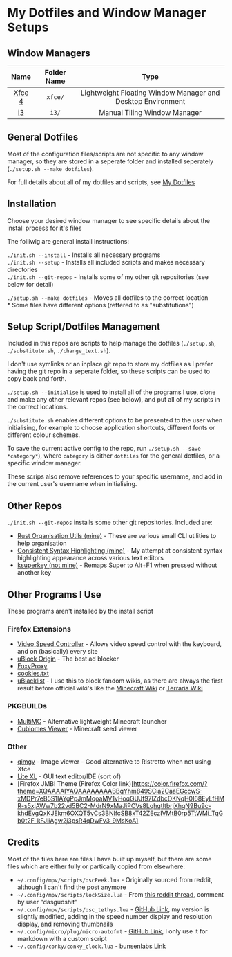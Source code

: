 # My Dotfiles and Window Manager Setups

## Window Managers

| Name | Folder Name | Type |
| :-: | :-: | :-: |	
| [Xfce 4](info/xfce4.md) | `xfce/` | Lightweight Floating Window Manager and Desktop Environment |
| [i3](info/i3.md) | `i3/` | Manual Tiling Window Manager |

## General Dotfiles

Most of the configuration files/scripts are not specific to any window manager, so they are stored in a seperate folder and installed seperately (`./setup.sh --make dotfiles`).

For full details about all of my dotfiles and scripts, see [My Dotfiles](https://randomcoder67.github.io/dotfiles/index.html)

## Installation

Choose your desired window manager to see specific details about the install process for it's files

The folliwig are general install instructions:

`./init.sh --install` - Installs all necessary programs  
`./init.sh --setup` - Installs all included scripts and makes necessary directories  
`./init.sh --git-repos` - Installs some of my other git repositories (see below for detail)  

`./setup.sh --make dotfiles` - Moves all dotfiles to the correct location  
	* Some files have different options (reffered to as "substitutions")

## Setup Script/Dotfiles Management

Included in this repos are scripts to help manage the dotfiles (`./setup,sh`, `./substitute.sh`, `./change_text.sh`). 

I don't use symlinks or an inplace git repo to store my dotfiles as I prefer having the git repo in a seperate folder, so these scripts can be used to copy back and forth.

`./setup.sh --initialise` is used to install all of the programs I use, clone and make any other relevant repos (see below), and put all of my scripts in the correct locations.

`./substitute.sh` enables different options to be presented to the user when initialising, for example to choose application shortcuts, different fonts or different colour schemes.

To save the current active config to the repo, run `./setup.sh --save *category*`), where `category` is either `dotfiles` for the general dotfiles, or a specific window manager.

These scrips also remove references to your specific username, and add in the current user's username when initialising.

## Other Repos

`./init.sh --git-repos` installs some other git repositories. Included are:

* [Rust Organisation Utils (mine)](ADDLINK) - These are various small CLI utilities to help organisation
* [Consistent Syntax Highlighting (mine)](ADDLINK) - My attempt at consistent syntax highlighting appearance across various text editors
* [ksuperkey (not mine)](https://github.com/hanschen/ksuperkey) - Remaps Super to Alt+F1 when pressed without another key

## Other Programs I Use

These programs aren't installed by the install script

### Firefox Extensions

* [Video Speed Controller](https://addons.mozilla.org/en-GB/firefox/addon/videospeed/) - Allows video speed control with the keyboard, and on (basically) every site
* [uBlock Origin](https://addons.mozilla.org/en-GB/firefox/addon/ublock-origin/) - The best ad blocker
* [FoxyProxy](https://addons.mozilla.org/en-GB/firefox/addon/foxyproxy-standard/)
* [cookies.txt](https://addons.mozilla.org/en-US/firefox/addon/cookies-txt/)
* [uBlacklist](https://addons.mozilla.org/en-GB/firefox/addon/ublacklist/) - I use this to block fandom wikis, as there are always the first result before official wiki's like the [Minecraft Wiki](https://minecraft.wiki/) or [Terraria Wiki](https://terraria.wiki.gg/wiki/Terraria_Wiki)

### PKGBUILDs

* [MultiMC](https://github.com/MultiMC/multimc-pkgbuild) - Alternative lightweight Minecraft launcher
* [Cubiomes Viewer](https://aur.archlinux.org/packages/cubiomes-viewer) - Minecraft seed viewer

### Other

* [qimgv](https://github.com/easymodo/qimgv) - Image viewer - Good alternative to Ristretto when not using Xfce
* [Lite XL](https://lite-xl.com/) - GUI text editor/IDE (sort of)
* [Firefox JMBI Theme (Firefox Color link)[https://color.firefox.com/?theme=XQAAAAIYAQAAAAAAAABBqYhm849SCia2CaaEGccwS-xMDPr7eB5S1IAYgPpJmMqoaMV1vHoqGUJf97lZdbcDKNqH0I68EyLfHMR-s5xjAWw7b22vd5BC2-MdrN9xMaJiPOVs8LqhqtItbrjXhgN9Bu9c-khdEvgQxKJEkm6OXQT5vCs3BNlfcSB8xT42ZEczIVMtB0rp5TtWMi_TqGb0t2F_kFJliAgw2j3psR4qDwFv3_9MsKoA]

## Credits

Most of the files here are files I have built up myself, but there are some files which are either fully or partically copied from elsewhere:

* `~/.config/mpv/scripts/oscPeek.lua` - Originally sourced from reddit, although I can't find the post anymore
* `~/.config/mpv/scripts/lockSize.lua` - From [this reddit thread](https://www.reddit.com/r/mpv/comments/ob22cd/any_way_to_stop_automatic_resizing_when_youre/), comment by user "dasgudshit"
* `~/.config/mpv/scripts/osc_tethys.lua` - [GitHub Link](https://github.com/Zren/mpv-osc-tethys), my version is slightly modified, adding in the speed number display and resolution display, and removing thumbnails
* `~/.config/micro/plug/micro-autofmt` - [GitHub Link](https://github.com/a11ce/micro-autofmt/), I only use it for markdown with a custom script
* `~/.config/conky/conky_clock.lua` - [bunsenlabs Link](https://forums.bunsenlabs.org/viewtopic.php?id=6939)
